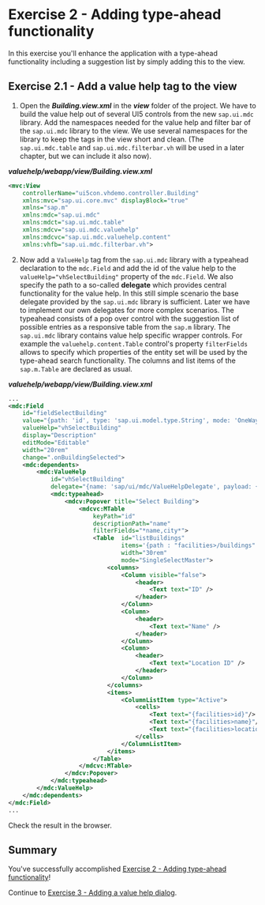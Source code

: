 # Exercise 2 - Adding type-ahead functionality

In this exercise you'll enhance the application with a type-ahead functionality including a suggestion list by simply adding this to the view.


## Exercise 2.1 - Add a value help tag to the view


1. Open the ***Building.view.xml*** in the ***view*** folder of the project. We have to build the value help out of several UI5 controls from the new `sap.ui.mdc` library. 
Add the namespaces needed for the value help and filter bar of the `sap.ui.mdc` library to the view. We use several namespaces for the library to keep the tags in the view short and clean. (The `sap.ui.mdc.table` and `sap.ui.mdc.filterbar.vh` will be used in a later chapter, but we can include it also now).

***valuehelp/webapp/view/Building.view.xml***
```xml
<mvc:View
	controllerName="ui5con.vhdemo.controller.Building"
    xmlns:mvc="sap.ui.core.mvc" displayBlock="true"
    xmlns="sap.m"
	xmlns:mdc="sap.ui.mdc"
	xmlns:mdct="sap.ui.mdc.table"
    xmlns:mdcv="sap.ui.mdc.valuehelp"
    xmlns:mdcvc="sap.ui.mdc.valuehelp.content"
    xmlns:vhfb="sap.ui.mdc.filterbar.vh">
```

2. Now add a `ValueHelp` tag from the `sap.ui.mdc` library with a typeahead declaration to the `mdc.Field` and add the id of the value help to the `valueHelp="vhSelectBuilding"` property of the `mdc.Field`. 
We also specify the path to a so-called **delegate** which provides central functionality for the value help. In this still simple scenario the base delegate provided by the `sap.ui.mdc` library is sufficient. Later we have to implement our own delegates for more complex scenarios. 
The typeahead consists of a pop over control with the suggestion list of possible entries as a responsive table from the `sap.m` library. The `sap.ui.mdc` library contains value help specific wrapper controls. For example the `valuehelp.content.Table` control's property `filterFields` allows to specify which properties of the entity set will be used by the type-ahead search functionality. The columns and list items of the `sap.m.Table` are declared as usual.

***valuehelp/webapp/view/Building.view.xml***
```xml
...
<mdc:Field 
    id="fieldSelectBuilding" 
    value="{path: 'id', type: 'sap.ui.model.type.String', mode: 'OneWay'}"
    valueHelp="vhSelectBuilding" 
    display="Description" 
    editMode="Editable" 
    width="20rem"
    change=".onBuildingSelected">
    <mdc:dependents>
        <mdc:ValueHelp 
            id="vhSelectBuilding"
            delegate="{name: 'sap/ui/mdc/ValueHelpDelegate', payload: {}}"> 
            <mdc:typeahead>
                <mdcv:Popover title="Select Building">
                    <mdcvc:MTable 
                        keyPath="id" 
                        descriptionPath="name" 
                        filterFields="*name,city*">
                        <Table  id="listBuildings"
                                items='{path : "facilities>/buildings" }' 
                                width="30rem" 
                                mode="SingleSelectMaster">
                            <columns>
                                <Column visible="false">
                                    <header>
                                        <Text text="ID" />
                                    </header>
                                </Column>
                                <Column>
                                    <header>
                                        <Text text="Name" />
                                    </header>
                                </Column>
                                <Column>
                                    <header>
                                        <Text text="Location ID" />
                                    </header>
                                </Column>
                            </columns>
                            <items>
                                <ColumnListItem type="Active">
                                    <cells>
                                        <Text text="{facilities>id}"/>
                                        <Text text="{facilities>name}"/>
                                        <Text text="{facilities>locationId}"/>
                                    </cells>
                                </ColumnListItem>
                            </items>
                        </Table>
                    </mdcvc:MTable>
                </mdcv:Popover>
            </mdc:typeahead>
        </mdc:ValueHelp>
    </mdc:dependents>
</mdc:Field>        
...
```
Check the result in the browser.

## Summary

You've successfully accomplished [Exercise 2 - Adding type-ahead functionality](#exercise-2---adding-type-ahead-functionality)!

Continue to [Exercise 3 - Adding a value help dialog](../ex3/README.md).